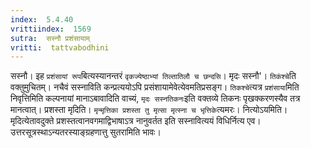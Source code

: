 ```yaml
---
index:  5.4.40
vrittiindex:  1569
sutra:  सस्नौ प्रशंसायाम्
vritti:  tattvabodhini 
---
```


सस्नौ। इह `प्रशंसायां रूप`बित्यस्यानन्तरं `वृकज्येष्ठाभ्यां तिल्तातिलौ च छन्दसि`। मृदः सस्नौ'। `तिकंश्चे`ति वक्तुमुचितम्। नचैवं सस्नाविति कन्प्रत्ययोऽपि प्रसंशायामेवेत्येवमतिप्रसङ्ग। `तिकश्चे`त्यत्र `प्रशंसाया`मिति निवृत्तिमिति कल्पनायां मानाऽबावादिति वाच्यं, `मृदः सस्नतिकनः`इति वक्तव्ये तिकनः पृखक्करणस्यैव तत्र मानत्वात्। प्रशस्ता मृदिति। `मृन्मृत्तिका प्रशस्ता तु मृत्सा मृत्स्ना च भृत्तिके`त्यमरः। नित्योऽयमिति। मृदित्येतावदुक्ते प्रशस्तत्वानवगमाद्विभाषाऽत्र नानुवर्तत इति सस्नावित्ययं विधिर्नित्य एव। उत्तरसूत्रस्थाऽन्यतरस्याङ्ग्रहणात्तु सुतरामिति भावः।

